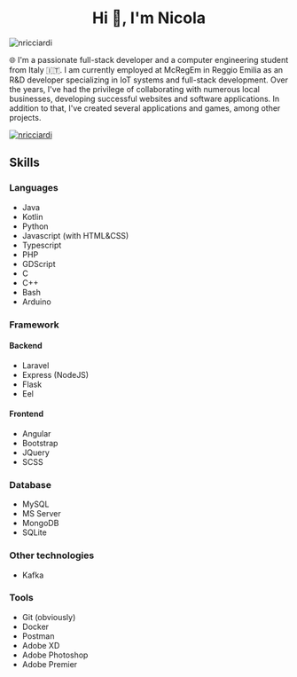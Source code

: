 <h1 align="center"> Hi 👋, I'm Nicola </h1>

<p align="left"> <img src="https://komarev.com/ghpvc/?username=nricciardi&label=Profile%20views&color=0e75b6&style=flat" alt="nricciardi" /> </p>

<p>

🌐 I'm a passionate full-stack developer and a computer engineering student from Italy 🇮🇹.
I am currently employed at McRegEm in Reggio Emilia as an R&D developer specializing in IoT systems and full-stack development. 
Over the years, I've had the privilege of collaborating with numerous local businesses, developing successful websites and software applications. In addition to that, I've created several applications and games, among other projects.
</p>

<p align="left"> <a href="https://github.com/ryo-ma/github-profile-trophy"><img src="https://github-profile-trophy.vercel.app/?username=nricciardi" alt="nricciardi" /></a> </p>

<h2 align="left"> Skills </h2>

<h3 align="left"> Languages </h3>

- Java
- Kotlin
- Python
- Javascript (with HTML&CSS)
- Typescript
- PHP
- GDScript
- C
- C++
- Bash
- Arduino

<h3 align="left"> Framework </h3>

<h4 align="left"> Backend </h4>

- Laravel
- Express (NodeJS)
- Flask
- Eel

<h4 align="left"> Frontend </h4>

- Angular
- Bootstrap
- JQuery
- SCSS

<h3 align="left"> Database </h3>

- MySQL
- MS Server
- MongoDB
- SQLite

<h3 align="left"> Other technologies </h3>

- Kafka

<h3 align="left"> Tools </h3>

- Git (obviously)
- Docker
- Postman
- Adobe XD
- Adobe Photoshop
- Adobe Premier
